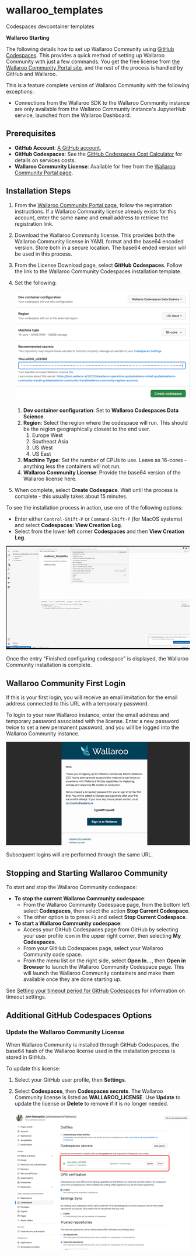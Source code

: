 # wallaroo_templates
Codespaces devcontainer templates

<!--WALLAROO_START-->
<b>Wallaroo Starting</b>
<!--WALLAROO_END-->

The following details how to set up Wallaroo Community using [GitHub Codespaces](https://github.com/features/codespaces).  This provides a quick method of setting up Wallaroo Community with just a few commands.  You get the free license from [the Wallaroo Community Portal site](https://portal.wallaroo.community/), and the rest of the process is handled by GitHub and Wallaroo.

This is a feature complete version of Wallaroo Community with the following exceptions:

* Connections from the Wallaroo SDK to the Wallaroo Community instance are only available from the Wallaroo Community instance's JupyterHub service, launched from the Wallaroo Dashboard.

## Prerequisites

* **GitHub Account**:  [A GitHub account](https://github.com/).
* **GitHub Codespaces**:  See the [GitHub Codespaces Cost Calculator](https://github.com/pricing/calculator) for details on services costs.
* **Wallaroo Community License**:  Available for free from the [Wallaroo Community Portal page](https://portal.wallaroo.community/).

## Installation Steps

1. From the [Wallaroo Community Portal page](https://portal.wallaroo.community/), follow the registration instructions.  If a Wallaroo Community license already exists for this account, enter the same name and email address to retrieve the registration link.
1. Download the Wallaroo Community license.  This provides both the Wallaroo Community license in YAML format and the base64 encoded version.  Store both in a secure location.  The base64 ended version will be used in this process.
1. From the License Download page, select **GitHub Codespaces**.  Follow the link to the Wallaroo Community Codespaces installation template.
2. Set the following:

    ![Wallaroo GitHub Install Options](./images/wallaroo-community-github-codespace/wallaroo-community-github-codespace-configuration.png)

    1. **Dev container configuration**:  Set to **Wallaroo Codespaces Data Science**.
    2. **Region**:  Select the region where the codespace will run.  This should be the region geographically closest to the end user.
        1. Europe West
        2. Southeast Asia
        3. US West
        4. US East
    3. **Machine Type**:  Set the number of CPUs to use.  Leave as 16-cores - anything less the containers will not run.
    4. **Wallaroo Community License**:  Provide the base64 version of the Wallaroo license here.

3. When complete, select **Create Codespace**.  Wait until the process is complete - this usually takes about 15 minutes.

To see the installation process in action, use one of the following options:

* Enter either `Control-Shift-P` or `Command-Shift-P` (for MacOS systems) and select **Codespaces: View Creation Log**.
* Select from the lower left corner **Codespaces** and then **View Creation Log**.

![Test](./images/wallaroo-community-github-codespace/github-spaces-view-creation-log.gif)

Once the entry "Finished configuring codespace" is displayed, the Wallaroo Community installation is complete.

## Wallaroo Community First Login

If this is your first login, you will receive an email invitation for the email address connected to this URL with a temporary password.

To login to your new Wallaroo instance, enter the email address and temporary password associated with the license.  Enter a new password twice to set a new permanent password, and you will be logged into the Wallaroo Community instance.

![](./images/wallaroo-community-github-codespace/github-codespaces-network-first-login.gif)

Subsequent logins will are performed through the same URL.

## Stopping and Starting Wallaroo Community

To start and stop the Wallaroo Community codespace:

* **To stop the current Wallaroo Community codespace**: 
  * From the Wallaroo Community Codespace page, from the bottom left select **Codespaces**, then select the action **Stop Current Codespace**.
  * The other option is to press `F1` and select **Stop Current Codespace**.
* **To start a Wallaroo Community codespace**:  
  * Access your GitHub Codespaces page from GitHub by selecting your user profile icon in the upper right corner, then selecting **My Codespaces**.
  * From your GitHub Codespaces page, select your Wallaroo Community code space.
  * From the menu list on the right side, select **Open In...**, then **Open in Browser** to launch the Wallaroo Community Codespace page.  This will launch the Wallaroo Community containers and make them available once they are done starting up.

See [Setting your timeout period for GitHub Codespaces](https://docs.github.com/en/codespaces/customizing-your-codespace/setting-your-timeout-period-for-github-codespaces) for information on timeout settings.

## Additional GitHub Codespaces Options

### Update the Wallaroo Community License

When Wallaroo Community is installed through GitHub Codespaces, the base64 hash of the Wallaroo license used in the installation process is stored in GitHub.

To update this license:

1. Select your GitHub user profile, then **Settings**.
1. Select **Codespaces**, then **Codespaces secrets**.  The Wallaroo Community license is listed as **WALLAROO_LICENSE**.  Use **Update** to update the license or **Delete** to remove if it is no longer needed.

   ![Wallaroo GitHub Codespaces Community License](./images/wallaroo-community-github-codespace/codespaces-wallaroo-license.png)
